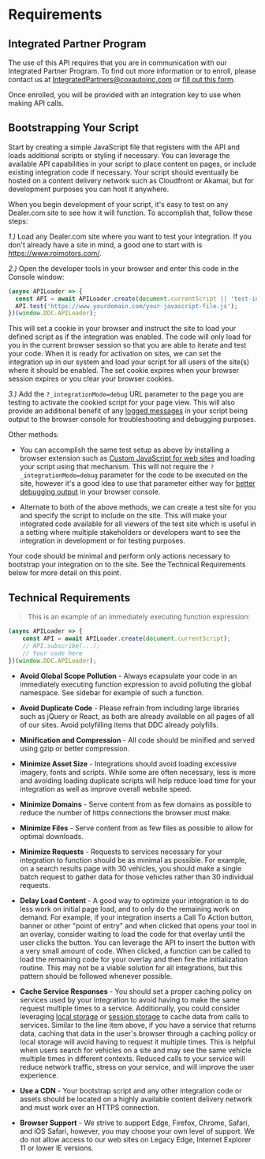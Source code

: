 # Requirements

## Integrated Partner Program

The use of this API requires that you are in communication with our Integrated Partner Program. To find out more information or to enroll, please contact us at <a href="mailto:IntegratedPartners@coxautoinc.com"> IntegratedPartners@coxautoinc.com</a> or <a href="https://forms.dealer.com/integrated-partner-program.htm" target="_blank">fill out this form</a>.

Once enrolled, you will be provided with an integration key to use when making API calls.

## Bootstrapping Your Script

Start by creating a simple JavaScript file that registers with the API and loads additional scripts or styling if necessary. You can leverage the available API capabilities in your script to place content on pages, or include existing integration code if necessary. Your script should eventually be hosted on a content delivery network such as Cloudfront or Akamai, but for development purposes you can host it anywhere.

When you begin development of your script, it's easy to test on any Dealer.com site to see how it will function. To accomplish that, follow these steps:

*1.)* Load any Dealer.com site where you want to test your integration. If you don't already have a site in mind, a good one to start with is <a href="https://www.roimotors.com/" target="_blank">https://www.roimotors.com/</a>.

*2.)* Open the developer tools in your browser and enter this code in the Console window:

```javascript
(async APILoader => {
  const API = await APILoader.create(document.currentScript || 'test-integration');
  API.test('https://www.yourdomain.com/your-javascript-file.js');
})(window.DDC.APILoader);
```

This will set a cookie in your browser and instruct the site to load your defined script as if the integration was enabled. The code will only load for you in the current browser session so that you are able to iterate and test your code. When it is ready for activation on sites, we can set the integration up in our system and load your script for all users of the site(s) where it should be enabled. The set cookie expires when your browser session expires or you clear your browser cookies.

*3.)* Add the `?_integrationMode=debug` URL parameter to the page you are testing to activate the cookied script for your page view. This will also provide an additional benefit of any <a href="#debugging">logged messages</a> in your script being output to the browser console for troubleshooting and debugging purposes.

Other methods:

* You can accomplish the same test setup as above by installing a browser extension such as <a href="https://chrome.google.com/webstore/detail/custom-javascript-for-web/poakhlngfciodnhlhhgnaaelnpjljija" target="_blank">Custom JavaScript for web sites</a> and loading your script using that mechanism. This will not require the `?_integrationMode=debug` parameter for the code to be executed on the site, however it's a good idea to use that parameter either way for <a href="#debugging-troubleshooting">better debugging output</a> in your browser console.

* Alternate to both of the above methods, we can create a test site for you and specify the script to include on the site. This will make your integrated code available for all viewers of the test site which is useful in a setting where multiple stakeholders or developers want to see the integration in development or for testing purposes.

Your code should be minimal and perform only actions necessary to bootstrap your integration on to the site. See the Technical Requirements below for more detail on this point.

## Technical Requirements

> This is an example of an immediately executing function expression:

```javascript
(async APILoader => {
	const API = await APILoader.create(document.currentScript);
	// API.subscribe(...);
	// Your code here
})(window.DDC.APILoader);
```
* **Avoid Global Scope Pollution** - Always ecapsulate your code in an immediately executing function expression to avoid polluting the global namespace. See sidebar for example of such a function.

* **Avoid Duplicate Code** - Please refrain from including large libraries such as jQuery or React, as both are already available on all pages of all of our sites. Avoid polyfilling items that DDC already polyfills.

* **Minification and Compression** - All code should be minified and served using gzip or better compression.

* **Minimize Asset Size** - Integrations should avoid loading excessive imagery, fonts and scripts. While some are often necessary, less is more and avoiding loading duplicate scripts will help reduce load time for your integration as well as improve overall website speed.

* **Minimize Domains** - Serve content from as few domains as possible to reduce the number of https connections the browser must make.

* **Minimize Files** - Serve content from as few files as possible to allow for optimal downloads.

* **Minimize Requests** - Requests to services necessary for your integration to function should be as minimal as possible. For example, on a search results page with 30 vehicles, you should make a single batch request to gather data for those vehicles rather than 30 individual requests.

* **Delay Load Content** - A good way to optimize your integration is to do less work on initial page load, and to only do the remaining work on demand. For example, if your integration inserts a Call To Action button, banner or other "point of entry" and when clicked that opens your tool in an overlay, consider waiting to load the code for that overlay until the user clicks the button. You can leverage the API to insert the button with a very small amount of code. When clicked, a function can be called to load the remaining code for your overlay and then fire the initialization routine. This may not be a viable solution for all integrations, but this pattern should be followed whenever possible.

* **Cache Service Responses** - You should set a proper caching policy on services used by your integration to avoid having to make the same request multiple times to a service. Additionally, you could consider leveraging <a href="https://developer.mozilla.org/en-US/docs/Web/API/Window/localStorage" target="_blank">local storage</a> or <a href="https://developer.mozilla.org/en-US/docs/Web/API/Window/sessionStorage" target="_blank">session storage</a> to cache data from calls to services. Similar to the line item above, if you have a service that returns data, caching that data in the user's browser through a caching policy or local storage will avoid having to request it multiple times. This is helpful when users search for vehicles on a site and may see the same vehicle multiple times in different contexts. Reduced calls to your service will reduce network traffic, stress on your service, and will improve the user experience.

* **Use a CDN** - Your bootstrap script and any other integration code or assets should be located on a highly available content delivery network and must work over an HTTPS connection.

* **Browser Support** - We strive to support Edge, Firefox, Chrome, Safari, and iOS Safari, however, you may choose your own level of support. We do not allow access to our web sites on Legacy Edge, Internet Explorer 11 or lower IE versions.
